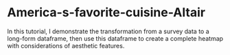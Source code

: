 # America-s-favorite-cuisine-Altair
In this tutorial, I demonstrate the transformation from a survey data to a long-form dataframe, then use this dataframe to create a complete heatmap with considerations of aesthetic features.
